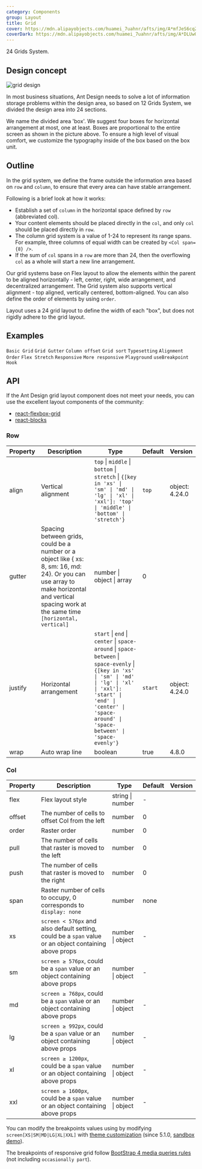 ```yaml
---
category: Components
group: Layout
title: Grid
cover: https://mdn.alipayobjects.com/huamei_7uahnr/afts/img/A*mfJeS6cqZrEAAAAAAAAAAAAADrJ8AQ/original
coverDark: https://mdn.alipayobjects.com/huamei_7uahnr/afts/img/A*DLUwQ4B2_zQAAAAAAAAAAAAADrJ8AQ/original
---
```


24 Grids System.

## Design concept

<div class="grid-demo">
  <img src="https://gw.alipayobjects.com/zos/bmw-prod/9189c9ef-c601-40dc-9960-c11dbb681888.svg" alt="grid design" />
</div>

In most business situations, Ant Design needs to solve a lot of information storage problems within the design area, so based on 12 Grids System, we divided the design area into 24 sections.

We name the divided area 'box'. We suggest four boxes for horizontal arrangement at most, one at least. Boxes are proportional to the entire screen as shown in the picture above. To ensure a high level of visual comfort, we customize the typography inside of the box based on the box unit.

## Outline

In the grid system, we define the frame outside the information area based on `row` and `column`, to ensure that every area can have stable arrangement.

Following is a brief look at how it works:

- Establish a set of `column` in the horizontal space defined by `row` (abbreviated col).
- Your content elements should be placed directly in the `col`, and only `col` should be placed directly in `row`.
- The column grid system is a value of 1-24 to represent its range spans. For example, three columns of equal width can be created by `<Col span={8} />`.
- If the sum of `col` spans in a `row` are more than 24, then the overflowing `col` as a whole will start a new line arrangement.

Our grid systems base on Flex layout to allow the elements within the parent to be aligned horizontally - left, center, right, wide arrangement, and decentralized arrangement. The Grid system also supports vertical alignment - top aligned, vertically centered, bottom-aligned. You can also define the order of elements by using `order`.

Layout uses a 24 grid layout to define the width of each "box", but does not rigidly adhere to the grid layout.

## Examples

<!-- prettier-ignore -->
<code src="./demo/basic.tsx">Basic Grid</code>
<code src="./demo/gutter.tsx">Grid Gutter</code>
<code src="./demo/offset.tsx">Column offset</code>
<code src="./demo/sort.tsx">Grid sort</code>
<code src="./demo/flex.tsx">Typesetting</code>
<code src="./demo/flex-align.tsx">Alignment</code>
<code src="./demo/flex-order.tsx">Order</code>
<code src="./demo/flex-stretch.tsx">Flex Stretch</code>
<code src="./demo/responsive.tsx">Responsive</code>
<code src="./demo/responsive-more.tsx">More responsive</code>
<code src="./demo/playground.tsx">Playground</code>
<code src="./demo/useBreakpoint.tsx">useBreakpoint Hook</code>

## API

If the Ant Design grid layout component does not meet your needs, you can use the excellent layout components of the community:

- [react-flexbox-grid](http://roylee0704.github.io/react-flexbox-grid/)
- [react-blocks](https://github.com/whoisandy/react-blocks/)

### Row

| Property | Description                                                                                                                                                                                     | Type                                                                                                                                                                                                                                   | Default | Version        |
| -------- | ----------------------------------------------------------------------------------------------------------------------------------------------------------------------------------------------- | -------------------------------------------------------------------------------------------------------------------------------------------------------------------------------------------------------------------------------------- | ------- | -------------- |
| align    | Vertical alignment                                                                                                                                                                              | `top` \| `middle` \| `bottom` \| `stretch` \| `{[key in 'xs' \| 'sm' \| 'md' \| 'lg' \| 'xl' \| 'xxl']: 'top' \| 'middle' \| 'bottom' \| 'stretch'}`                                                                                   | `top`   | object: 4.24.0 |
| gutter   | Spacing between grids, could be a number or a object like { xs: 8, sm: 16, md: 24}. Or you can use array to make horizontal and vertical spacing work at the same time `[horizontal, vertical]` | number \| object \| array                                                                                                                                                                                                              | 0       |                |
| justify  | Horizontal arrangement                                                                                                                                                                          | `start` \| `end` \| `center` \| `space-around` \| `space-between` \| `space-evenly` \| `{[key in 'xs' \| 'sm' \| 'md' \| 'lg' \| 'xl' \| 'xxl']: 'start' \| 'end' \| 'center' \| 'space-around' \| 'space-between' \| 'space-evenly'}` | `start` | object: 4.24.0 |
| wrap     | Auto wrap line                                                                                                                                                                                  | boolean                                                                                                                                                                                                                                | true    | 4.8.0          |

### Col

| Property | Description                                                                                            | Type             | Default | Version |
| -------- | ------------------------------------------------------------------------------------------------------ | ---------------- | ------- | ------- |
| flex     | Flex layout style                                                                                      | string \| number | -       |         |
| offset   | The number of cells to offset Col from the left                                                        | number           | 0       |         |
| order    | Raster order                                                                                           | number           | 0       |         |
| pull     | The number of cells that raster is moved to the left                                                   | number           | 0       |         |
| push     | The number of cells that raster is moved to the right                                                  | number           | 0       |         |
| span     | Raster number of cells to occupy, 0 corresponds to `display: none`                                     | number           | none    |         |
| xs       | `screen < 576px` and also default setting, could be a `span` value or an object containing above props | number \| object | -       |         |
| sm       | `screen ≥ 576px`, could be a `span` value or an object containing above props                          | number \| object | -       |         |
| md       | `screen ≥ 768px`, could be a `span` value or an object containing above props                          | number \| object | -       |         |
| lg       | `screen ≥ 992px`, could be a `span` value or an object containing above props                          | number \| object | -       |         |
| xl       | `screen ≥ 1200px`, could be a `span` value or an object containing above props                         | number \| object | -       |         |
| xxl      | `screen ≥ 1600px`, could be a `span` value or an object containing above props                         | number \| object | -       |         |

You can modify the breakpoints values using by modifying `screen[XS|SM|MD|LG|XL|XXL]` with [theme customization](/docs/react/customize-theme) (since 5.1.0, [sandbox demo](https://codesandbox.io/s/antd-reproduction-template-forked-dlq3r9?file=/index.js)).

The breakpoints of responsive grid follow [BootStrap 4 media queries rules](https://getbootstrap.com/docs/4.0/layout/overview/#responsive-breakpoints) (not including `occasionally part`).
